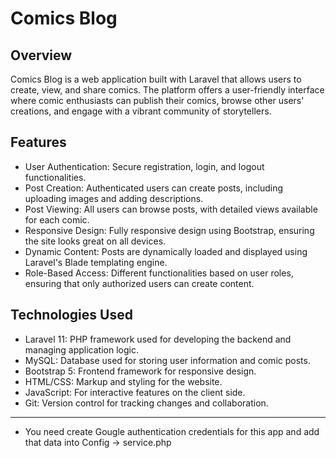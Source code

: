 # Comics Blog

## Overview

Comics Blog is a web application built with Laravel that allows users to create, view, and share comics. The platform offers a user-friendly interface where comic enthusiasts can publish their comics, browse other users' creations, and engage with a vibrant community of storytellers.

## Features

- User Authentication: Secure registration, login, and logout functionalities.
- Post Creation: Authenticated users can create posts, including uploading images and adding descriptions.
- Post Viewing: All users can browse posts, with detailed views available for each comic.
- Responsive Design: Fully responsive design using Bootstrap, ensuring the site looks great on all devices.
- Dynamic Content: Posts are dynamically loaded and displayed using Laravel's Blade templating engine.
- Role-Based Access: Different functionalities based on user roles, ensuring that only authorized users can create content.

## Technologies Used

- Laravel 11: PHP framework used for developing the backend and managing application logic.
- MySQL: Database used for storing user information and comic posts.
- Bootstrap 5: Frontend framework for responsive design.
- HTML/CSS: Markup and styling for the website.
- JavaScript: For interactive features on the client side.
- Git: Version control for tracking changes and collaboration.
  
---
- You need create Gougle authentication credentials for this app and add that data into Config -> service.php

